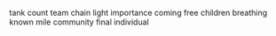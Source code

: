 tank count team chain light importance coming free children breathing known mile community final individual